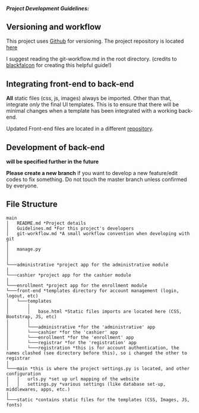 ##### Project Development Guidelines:
## Versioning and workflow

This project uses [Github](https://github.com/) for versioning. The project repository is located [here](#)

I suggest reading the git-workflow.md in the root directory. (credits to [blackfalcon](https://gist.github.com/blackfalcon) for creating this helpful guide!)

## Integrating front-end to back-end

**All** static files (css, js, images) always be imported. Other than that, integrate *only* the final UI templates. This is to ensure that there will be minimal changes when a template has been integrated with a working back-end.


Updated Front-end files are located in a different [repository](https://github.com/chynnasevilleno/SAD-Enrollment).


## Development of back-end

**will be specified further in the future**

**Please create a new branch** if you want to develop a new feature/edit codes to fix something. Do not touch the master branch unless confirmed by everyone.

## File Structure

```
main
│   README.md *Project details
│   Guidelines.md *For this project's developers
│   git-workflow.md *A small workflow convention when developing with git
│   
│   manage.py
│
│
└───administrative *project app for the administrative module
│
└───cashier *project app for the cashier module
│
└───enrollment *project app for the enrollment module
└───front-end *templates directory for account management (login, logout, etc)
│   └───templates
│       │
│       │   base.html *Static files imports are located here (CSS, Bootstrap, JS, etc)
│       │ 
│       └───administrative *for the 'administrative' app
│       └───cashier *for the 'cashier' app
│       └───enrollment *for the 'enrollment' app
│       └───registrar *for the 'registration' app
│       └───registration *this is for account authentication, the names clashed (see directory before this), so i changed the other to registrar
│    
└───main *this is where the project settings.py is located, and other configuration
│   │   urls.py *set up url mapping of the website
│   │   settings.py *various settings (like database set-up, middlewares, apps, etc.)
│   
└───static *contains static files for the templates (CSS, Images, JS, fonts)
```